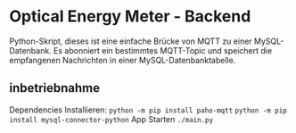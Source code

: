 # Optical Energy Meter - Backend
Python-Skript, dieses ist eine einfache Brücke von MQTT zu einer MySQL-Datenbank. Es abonniert ein bestimmtes MQTT-Topic und speichert die empfangenen Nachrichten in einer MySQL-Datenbanktabelle.

## inbetriebnahme
Dependencies Installieren:
`python -m pip install paho-mqtt`
`python -m pip install mysql-connector-python`
App Starten
`./main.py` 